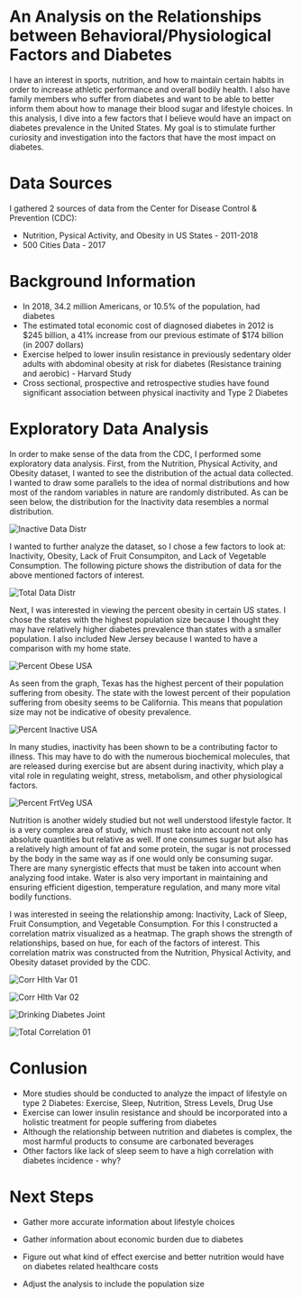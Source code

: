# An Analysis on the Relationships between Behavioral/Physiological Factors and Diabetes

I have an interest in sports, nutrition, and how to maintain certain habits in order to increase athletic performance and overall bodily health. I also have family members who suffer from diabetes and want to be able to better inform them about how to manage their blood sugar and lifestyle choices. In this analysis, I dive into a few factors that I believe would have an impact on diabetes prevalence in the United States. My goal is to stimulate further curiosity and investigation into the factors that have the most impact on diabetes.

# Data Sources

I gathered 2 sources of data from the Center for Disease Control & Prevention (CDC):
* Nutrition, Pysical Activity, and Obesity in US States - 2011-2018
* 500 Cities Data - 2017

# Background Information

* In 2018, 34.2 million Americans, or 10.5% of the population, had diabetes
* The estimated total economic cost of diagnosed diabetes in 2012 is $245 billion, a 41% increase from our previous estimate of $174 billion (in 2007 dollars)
* Exercise helped to lower insulin resistance in previously sedentary older adults with abdominal obesity at risk for diabetes (Resistance training and aerobic) - Harvard Study
* Cross sectional, prospective and retrospective studies have found significant association between physical inactivity and Type 2 Diabetes

# Exploratory Data Analysis

In order to make sense of the data from the CDC, I performed some exploratory data analysis. First, from the Nutrition, Physical Activity, and Obesity dataset, I wanted to see the distribution of the actual data collected. I wanted to draw some parallels to the idea of normal distributions and how most of the random variables in nature are randomly distributed. As can be seen below, the distribution for the Inactivity data resembles a normal distribution. 

![Inactive Data Distr](/img/InactiveDataDistr.png)

I wanted to further analyze the dataset, so I chose a few factors to look at: Inactivity, Obesity, Lack of Fruit Consumpiton, and Lack of Vegetable Consumption. The following picture shows the distribution of data for the above mentioned factors of interest. 


![Total Data Distr](/img/TotalDataDistr.png)

Next, I was interested in viewing the percent obesity in certain US states. I chose the states with the highest population size because I thought they may have relatively higher diabetes prevalence than states with a smaller population. I also included New Jersey because I wanted to have a comparison with my home state.   

![Percent Obese USA](/img/PercentObeseUSA.png)

As seen from the graph, Texas has the highest percent of their population suffering from obesity. The state with the lowest percent of their population suffering from obesity seems to be California. This means that population size may not be indicative of obesity prevalence. 

![Percent Inactive USA](/img/PercentInactiveUSA.png)

In many studies, inactivity has been shown to be a contributing factor to illness. This may have to do with the numerous biochemical molecules, that are released during exercise but are absent during inactivity, which play a vital role in regulating weight, stress, metabolism, and other physiological factors. 

![Percent FrtVeg USA](/img/PercentFrtVegUSA.png)

Nutrition is another widely studied but not well understood lifestyle factor. It is a very complex area of study, which must take into account not only absolute quantities but relative as well. If one consumes sugar but also has a relatively high amount of fat and some protein, the sugar is not processed by the body in the same way as if one would only be consuming sugar. There are many synergistic effects that must be taken into account when analyzing food intake. Water is also very important in maintaining and ensuring efficient digestion, temperature regulation, and many more vital bodily functions. 




I was interested in seeing the relationship among: Inactivity, Lack of Sleep, Fruit Consumption, and Vegetable Consumption. For this I constructed a correlation matrix visualized as a heatmap. The graph shows the strength of relationships, based on hue, for each of the factors of interest. This correlation matrix was constructed from the Nutrition, Physical Activity, and Obesity dataset provided by the CDC.

![Corr Hlth Var 01](/img/CorrHealthVar01.png)



![Corr Hlth Var 02](/img/CorrHlthVar02.png)


![Drinking Diabetes Joint](/img/DrinkingDiabetesJoint.png)


![Total Correlation 01](/img/TotalCorrelation01.png)

# Conlusion

* More studies should be conducted to analyze the impact of lifestyle on type 2 Diabetes: Exercise, Sleep, Nutrition, Stress Levels, Drug Use
* Exercise can lower insulin resistance and should be incorporated into a holistic treatment for people suffering from diabetes
* Although the relationship between nutrition and diabetes is complex, the most harmful products to consume are carbonated beverages
* Other factors like lack of sleep seem to have a high correlation with diabetes incidence - why?

# Next Steps
* Gather more accurate information about lifestyle choices

* Gather information about economic burden due to diabetes

* Figure out what kind of effect exercise and better nutrition would have on diabetes related healthcare costs

* Adjust the analysis to include the population size

